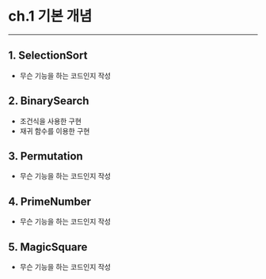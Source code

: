 # ch.1 기본 개념
---

## 1. SelectionSort
- 무슨 기능을 하는 코드인지 작성

## 2. BinarySearch
- 조건식을 사용한 구현
- 재귀 함수를 이용한 구현


## 3. Permutation
- 무슨 기능을 하는 코드인지 작성

## 4. PrimeNumber
- 무슨 기능을 하는 코드인지 작성

## 5. MagicSquare
- 무슨 기능을 하는 코드인지 작성


